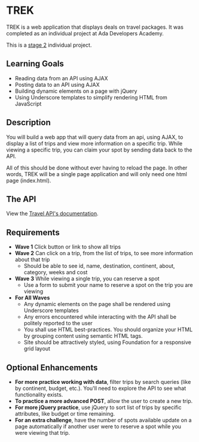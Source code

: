 
# TREK

TREK is a web application that displays deals on travel packages.  It was completed as an individual project at Ada Developers Academy.

This is a [stage 2](https://github.com/Ada-Developers-Academy/pedagogy/blob/master/rule-of-three.md) individual project.


## Learning Goals

- Reading data from an API using AJAX
- Posting data to an API using AJAX
- Building dynamic elements on a page with jQuery
- Using Underscore templates to simplify rendering HTML from JavaScript

## Description

You will build a web app that will query data from an api, using AJAX, to display a list of trips and view more information on a specific trip. While viewing a specific trip, you can claim your spot by sending data back to the API.

All of this should be done without ever having to reload the page. In other words, TREK will be a single page application and will only need one html page (index.html).

## The API

View the [Travel API's documentation](https://github.com/AdaGold/trip_api).

## Requirements
- **Wave 1** Click button or link to show all trips
- **Wave 2** Can click on a trip, from the list of trips, to see more information about that trip
  - Should be able to see id, name, destination, continent, about, category, weeks and cost
- **Wave 3** While viewing a single trip, you can reserve a spot
  - Use a form to submit your name to reserve a spot on the trip you are viewing
- **For All Waves**
  - Any dynamic elements on the page shall be rendered using Underscore templates
  - Any errors encountered while interacting with the API shall be politely reported to the user
  - You shall use HTML best-practices. You should organize your HTML by grouping content using semantic HTML tags.
  - Site should be attractively styled, using Foundation for a responsive grid layout


## Optional Enhancements

- **For more practice working with data**, filter trips by search queries (like by continent, budget, etc.). You'll need to explore the API to see what functionality exists.
- **To practice a more advanced POST**, allow the user to create a new trip.
- **For more jQuery practice**, use jQuery to sort list of trips by specific attributes, like budget or time remaining.
- **For an extra challenge**, have the number of spots available update on a page automatically if another user were to reserve a spot while you were viewing that trip.
